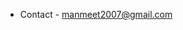 - Contact - manmeet2007@gmail.com

<!---
manmeet2007/manmeet2007 is a ✨ special ✨ repository because its `README.md` (this file) appears on your GitHub profile.
You can click the Preview link to take a look at your changes.
--->
